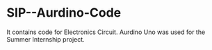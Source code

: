 # SIP--Aurdino-Code 
It contains code for Electronics Circuit.
Aurdino Uno was used for the Summer Internship project.
